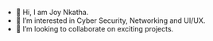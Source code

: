 - 👋 Hi, I am Joy Nkatha.
- 👀 I’m interested in Cyber Security, Networking and UI/UX.
- 💞️ I’m looking to collaborate on exciting projects.
